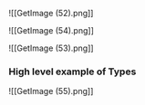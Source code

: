![[GetImage (52).png]]

![[GetImage (54).png]]

![[GetImage (53).png]]

### High level example of Types
![[GetImage (55).png]]